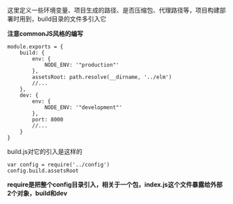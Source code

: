 
这里定义一些环境变量、项目生成的路径、是否压缩包、代理路径等，项目构建部署时用到，build目录的文件多引入它

**注意commonJS风格的编写**
```
module.exports = {
    build: {
        env: {
            NODE_ENV: '"production"'
        },
        assetsRoot: path.resolve(__dirname, '../elm')
        //...
    },
    dev: {
        env: {
            NODE_ENV: '"development"'
        },
        port: 8000
        //...
    }
}
```

build.js对它的引入是这样的
```
var config = require('../config')
config.build.assetsRoot
```
**require是把整个config目录引入，相关于一个包，index.js这个文件暴露给外部2个对象，build和dev**

